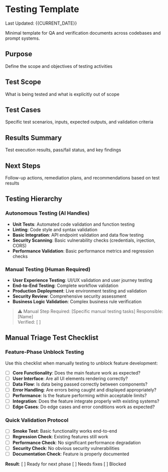 # Testing Template

Last Updated: {{CURRENT_DATE}}

Minimal template for QA and verification documents across codebases and prompt systems.

## Purpose

Define the scope and objectives of testing activities

## Test Scope

What is being tested and what is explicitly out of scope

## Test Cases

Specific test scenarios, inputs, expected outputs, and validation criteria

## Results Summary

Test execution results, pass/fail status, and key findings

## Next Steps

Follow-up actions, remediation plans, and recommendations based on test results

## Testing Hierarchy

### Autonomous Testing (AI Handles)
- **Unit Tests**: Automated code validation and function testing
- **Linting**: Code style and syntax validation
- **Basic Integration**: API endpoint validation and data flow testing
- **Security Scanning**: Basic vulnerability checks (credentials, injection, CORS)
- **Performance Validation**: Basic performance metrics and regression checks

### Manual Testing (Human Required)
- **User Experience Testing**: UI/UX validation and user journey testing
- **End-to-End Testing**: Complete workflow validation
- **Production Deployment**: Live environment testing and validation
- **Security Review**: Comprehensive security assessment
- **Business Logic Validation**: Complex business rule verification

> ⚠️ Manual Step Required: [Specific manual testing tasks]
> Responsible: [Name]  
> Verified: [ ]

## Manual Triage Test Checklist

### Feature-Phase Unblock Testing
Use this checklist when manually testing to unblock feature development:

- [ ] **Core Functionality**: Does the main feature work as expected?
- [ ] **User Interface**: Are all UI elements rendering correctly?
- [ ] **Data Flow**: Is data being passed correctly between components?
- [ ] **Error Handling**: Are errors being caught and displayed appropriately?
- [ ] **Performance**: Is the feature performing within acceptable limits?
- [ ] **Integration**: Does the feature integrate properly with existing systems?
- [ ] **Edge Cases**: Do edge cases and error conditions work as expected?

### Quick Validation Protocol
- [ ] **Smoke Test**: Basic functionality works end-to-end
- [ ] **Regression Check**: Existing features still work
- [ ] **Performance Check**: No significant performance degradation
- [ ] **Security Check**: No obvious security vulnerabilities
- [ ] **Documentation Check**: Feature is properly documented

**Result**: [ ] Ready for next phase [ ] Needs fixes [ ] Blocked